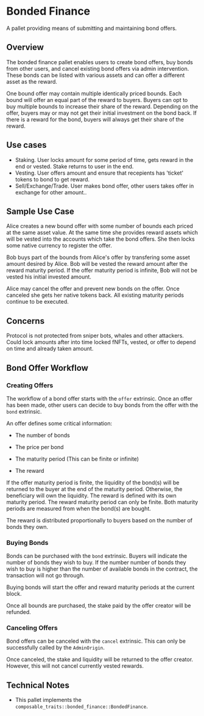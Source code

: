 # Bonded Finance

A pallet providing means of submitting and maintaining bond offers.

## Overview

The bonded finance pallet enables users to create bond offers, buy bonds from 
other users, and cancel existing bond offers via admin intervention. These 
bonds can be listed with various assets and can offer a different asset as the 
reward.

One bound offer may contain multiple identically priced bounds. Each bound will 
offer an equal part of the reward to buyers. Buyers can opt to buy multiple 
bounds to increase their share of the reward. Depending on the offer, buyers 
may or may not get their initial investment on the bond back. If there is a 
reward for the bond, buyers will always get their share of the reward.

## Use cases

- Staking. User locks amount for some period of time, gets reward in the end or vested. Stake
  returns to user in the end.
- Vesting. User offers amount and ensure that recepients has 'ticket' tokens to bond to get
  reward.
- Sell/Exchange/Trade. User makes bond offer, other users takes offer in exchange for other
  amount..

## Sample Use Case

Alice creates a new bound offer with some number of bounds each priced at the 
same asset value. At the same time she provides reward assets which will be 
vested into the accounts which take the bond offers. She then locks some native 
currency to register the offer.

Bob buys part of the bounds from Alice's offer by transfering some asset amount 
desired by Alice. Bob will be vested the reward amount after the reward maturity 
period. If the offer maturity period is infinite, Bob will not be vested his 
initial invested amount.

Alice may cancel the offer and prevent new bonds on the offer. Once canceled she 
gets her native tokens back. All existing maturity periods continue to be
executed.

## Concerns

Protocol is not protected from sniper bots, whales and other attackers.
Could lock amounts after into time locked fNFTs, vested, or offer to depend on time and already
taken amount.

## Bond Offer Workflow

### Creating Offers

The workflow of a bond offer starts with the `offer` extrinsic. Once an offer 
has been made, other users can decide to buy bonds from the offer with the 
`bond` extrinsic.

An offer defines some critical information:

* The number of bonds

* The price per bond 

* The maturity period (This can be finite or infinite)

* The reward

If the offer maturity period is finite, the liquidity of the bond(s) will be 
returned to the buyer at the end of the maturity period. Otherwise, the 
beneficiary will own the liquidity. The reward is defined with its own maturity 
period. The reward maturity period can only be finite. Both maturity periods 
are measured from when the bond(s) are bought.

The reward is distributed proportionally to buyers based on the number of bonds 
they own.

### Buying Bonds

Bonds can be purchased with the `bond` extrinsic. Buyers will indicate the 
number of bonds they wish to buy. If the number number of bonds they wish to 
buy is higher than the number of available bonds in the contract, the 
transaction will not go through.

Buying bonds will start the offer and reward maturity periods at the current 
block.

Once all bounds are purchased, the stake paid by the offer creator will be 
refunded.

### Canceling Offers

Bond offers can be canceled with the `cancel` extrinsic. This can only be 
successfully called by the `AdminOrigin`.

Once canceled, the stake and liquidity will be returned to the offer creator. 
However, this will not cancel currently vested rewards.

## Technical Notes

* This pallet implements the `composable_traits::bonded_finance::BondedFinance`.

